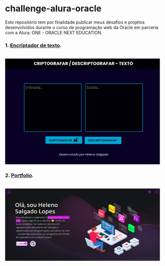 # challenge-alura-oracle

 Este repositório tem por finalidade publicar meus desafios e projetos  desenvolvidos durante o curso de programação web da Oracle em parceria com a Alura: ONE - ORACLE NEXT EDUCATION.

### 1. [Encriptador de texto](https://helenosalgado.github.io/challenge-alura-oracle/encriptador-texto/index.html).
<br>
<img src="img/captura-de-tela-de-2022-06.png">

### 2. [Portfolio](https://helenosalgado.github.io/challenge-alura-oracle/portfolio/index.html).
<br>
<img src="img/print-portfolio-2022-07-01 09-56-19.png">
